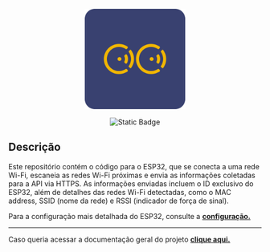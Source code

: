 <p align="center">
  <img src="assets/logo.png" alt="Logo" width="200" height="200">
</p>

<p align="center">
  <a>
    <img alt="Static Badge" src="https://img.shields.io/badge/IT-Indoor%20Tracking-F1B600?&logoColor=white&link=https%3A%2F%2Fgithub.com%2FIndoorTrackingTeam">
  </a>
  </a>
</p>

## Descrição

Este repositório contém o código para o ESP32, que se conecta a uma rede Wi-Fi, escaneia as redes Wi-Fi próximas e envia as informações coletadas para a API via HTTPS. As informações enviadas incluem o ID exclusivo do ESP32, além de detalhes das redes Wi-Fi detectadas, como o MAC address, SSID (nome da rede) e RSSI (indicador de força de sinal).

Para a configuração mais detalhada do ESP32, consulte a [**configuração.**](https://github.com/IndoorTrackingTeam/indoor-tracking-data-collection/tree/main/esp32/configuration.md)

--- 
Caso queria acessar a documentação geral do projeto [**clique aqui.**](https://indoortrackingteam.github.io/indoor-tracking-docs/docs/intro)